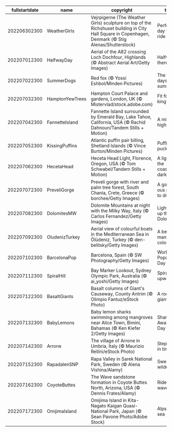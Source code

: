 |fullstartdate|name|copyright|title|image|
|--|--|--|--|--|
202206302300|WeatherGirls|Vejrpigerne (The Weather Girls) sculpture on top of the Richshuset building in City Hall Square in Copenhagen, Denmark (© Stig Alenas/Shutterstock)|Perfect day for a ride|![](/en-GB/2022/07/202206302300WeatherGirls.jpg)|
202207012300|HalfwayDay|Aerial of the A82 crossing Loch Dochfour, Highlands (© Abstract Aerial Art/Getty Images)|Halfway there|![](/en-GB/2022/07/202207012300HalfwayDay.jpg)|
202207022300|SummerDogs|Red fox (© Yossi Eshbol/Minden Pictures)|The dog days of summer|![](/en-GB/2022/07/202207022300SummerDogs.jpg)|
202207032300|HamptonYewTrees|Hampton Court Palace and gardens, London, UK (© Mistervlad/stock.adobe.com)|Fit for a king|![](/en-GB/2022/07/202207032300HamptonYewTrees.jpg)|
202207042300|FannetteIsland|Fannette Island surrounded by Emerald Bay, Lake Tahoe, California, USA (© Rachid Dahnoun/Tandem Stills + Motion)|A mile-high island|![](/en-GB/2022/07/202207042300FannetteIsland.jpg)|
202207052300|KissingPuffins|Atlantic puffin pair billing, Shetland Islands (© Vince Burton/Minden Pictures)|Puffins pucker up|![](/en-GB/2022/07/202207052300KissingPuffins.jpg)|
202207062300|HecetaHead|Heceta Head Light, Florence, Oregon, USA (© Tom Schwabel/Tandem Stills + Motion)|A light in the coastal darkness|![](/en-GB/2022/07/202207062300HecetaHead.jpg)|
202207072300|PreveliGorge|Preveli gorge with river and palm tree forest, South Chania, Crete, Greece (© borchee/Getty Images)|A gorge-ous place to drop in|![](/en-GB/2022/07/202207072300PreveliGorge.jpg)|
202207082300|DolomitesMW|Dolomite Mountains at night with the Milky Way, Italy (© Carlos Fernandez/Getty Images)|Lighting up the Dolomites|![](/en-GB/2022/07/202207082300DolomitesMW.jpg)|
202207092300|OludenizTurkey|Aerial view of colourful boats in the Mediterranean Sea in Ölüdeniz, Turkey (© den-belitsky/Getty Images)|A beach of many colours|![](/en-GB/2022/07/202207092300OludenizTurkey.jpg)|
202207102300|BarcelonaPop|Barcelona, Spain (© SW Photography/Getty Images)|World Population Day|![](/en-GB/2022/07/202207102300BarcelonaPop.jpg)|
202207112300|SpiralHill|Bay Marker Lookout, Sydney Olympic Park, Australia (© ai_yoshi/Getty Images)|Spiralling upward...|![](/en-GB/2022/07/202207112300SpiralHill.jpg)|
202207122300|BasaltGiants|Basalt columns of Giant's Causeway, County Antrim (© Olimpio Fantuz/eStock Photo)|A rock giant|![](/en-GB/2022/07/202207122300BasaltGiants.jpg)|
202207132300|BabyLemons|Baby lemon sharks swimming among mangroves near Alice Town, Bimini, Bahamas (© Ken Kiefer 2/Getty Images)|Shark Awareness Day|![](/en-GB/2022/07/202207132300BabyLemons.jpg)|
202207142300|Arrone|The village of Arrone in Umbria, Italy (© Maurizio Rellini/eStock Photo)|Step back in time...|![](/en-GB/2022/07/202207142300Arrone.jpg)|
202207152300|RapadalenSNP|Rapa Valley in Sarek National Park, Sweden (© Alena Vishina/Alamy)|Swedish wilderness|![](/en-GB/2022/07/202207152300RapadalenSNP.jpg)|
202207162300|CoyoteButtes|The Wave sandstone formation in Coyote Buttes North, Arizona, USA (© Dennis Frates/Alamy)|Ride the wave|![](/en-GB/2022/07/202207162300CoyoteButtes.jpg)|
202207172300|OmijimaIsland|Omijima Island in Kita-Nagato Kaigan Quasi-National Park, Japan (© Sean Pavone Photo/Adobe Stock)|Alps of the sea|![](/en-GB/2022/07/202207172300OmijimaIsland.jpg)|
